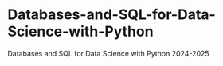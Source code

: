 # Databases-and-SQL-for-Data-Science-with-Python
Databases and SQL for Data Science with Python 2024-2025
